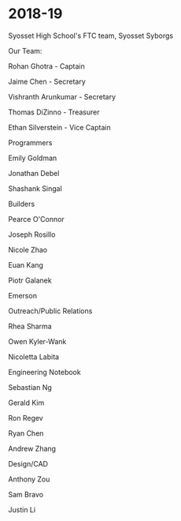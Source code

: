 # 2018-19
Syosset High School's FTC team, Syosset Syborgs



Our Team:

Rohan Ghotra - Captain

Jaime Chen - Secretary

Vishranth Arunkumar - Secretary

Thomas DiZinno - Treasurer

Ethan Silverstein - Vice Captain


Programmers

  Emily Goldman

  Jonathan Debel

  Shashank Singal

Builders

  Pearce O'Connor

  Joseph Rosillo

  Nicole Zhao

  Euan Kang

  Piotr Galanek

  Emerson

Outreach/Public Relations

  Rhea Sharma

  Owen Kyler-Wank

  Nicoletta Labita

Engineering Notebook

  Sebastian Ng

  Gerald Kim

  Ron Regev

  Ryan Chen

  Andrew Zhang

Design/CAD

  Anthony Zou

  Sam Bravo

  Justin Li
  
